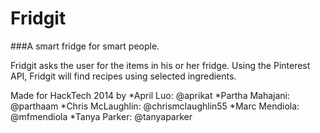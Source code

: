 Fridgit
=======

###A smart fridge for smart people.

Fridgit asks the user for the items in his or her fridge. Using the Pinterest API, Fridgit will find recipes using selected ingredients.

Made for HackTech 2014 by
*April Luo: @aprikat
*Partha Mahajani: @parthaam
*Chris McLaughlin: @chrismclaughlin55
*Marc Mendiola: @mfmendiola
*Tanya Parker: @tanyaparker